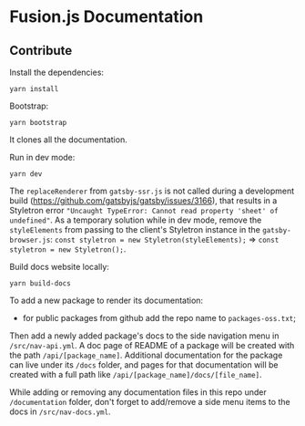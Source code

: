 # Fusion.js Documentation

## Contribute

Install the dependencies:

`yarn install`

Bootstrap:

`yarn bootstrap`

It clones all the documentation.

Run in dev mode:

`yarn dev`

The `replaceRenderer` from `gatsby-ssr.js` is not called during a development build (https://github.com/gatsbyjs/gatsby/issues/3166), that results in a Styletron error `"Uncaught TypeError: Cannot read property 'sheet' of undefined"`.
As a temporary solution while in dev mode, remove the `styleElements` from passing to the client's Styletron instance in the `gatsby-browser.js`:
`const styletron = new Styletron(styleElements);` => `const styletron = new Styletron();`.

Build docs website locally:

`yarn build-docs`

To add a new package to render its documentation:
- for public packages from github add the repo name to `packages-oss.txt`;

Then add a newly added package's docs to the side navigation menu in `/src/nav-api.yml`.
A doc page of README of a package will be created with the path `/api/[package_name]`. Additional documentation for the package can live under its `/docs` folder, and pages for that documentation will be created with a full path like `/api/[package_name]/docs/[file_name]`.

While adding or removing any documentation files in this repo under `/documentation` folder, don't forget to add/remove a side menu items to the docs in `/src/nav-docs.yml`.
